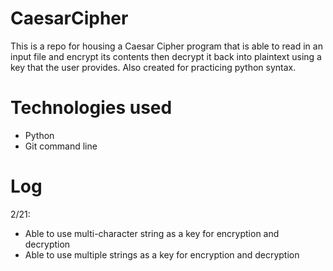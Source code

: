 # CaesarCipher
  This is a repo for housing a Caesar Cipher program that is able to read in an input file and encrypt its contents then decrypt it back into plaintext using a key that the user provides. Also created for practicing python syntax.


# Technologies used
  - Python
  - Git command line


# Log
  2/21:
  - Able to use multi-character string as a key for encryption and decryption
  - Able to use multiple strings as a key for encryption and decryption
